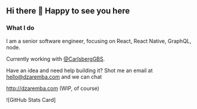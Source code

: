 ## Hi there 👋 Happy to see you here

### What I do
I am a senior software engineer, focusing on React, React Native, GraphQL, node.

Currently working with [@CarlsbergGBS](https://github.com/CarlsbergGBS).

Have an idea and need help building it? Shot me an email at hello@dzaremba.com and we can chat

http://dzaremba.com (WIP, of course)

![GitHub Stats Card]


<!--
**dani-z/dani-z** is a ✨ _special_ ✨ repository because its `README.md` (this file) appears on your GitHub profile.

Here are some ideas to get you started:

- 🔭 I’m currently working on ...
- 🌱 I’m currently learning ...
- 👯 I’m looking to collaborate on ...
- 🤔 I’m looking for help with ...
- 💬 Ask me about React, React Native, anythings Javascript
- 📫 How to reach me: hello@dzaremba.com
- 💬 Favourite quote: "Doing something and getting it wrong is at least ten times more productive than doing nothing"
- 😄 Pronouns: ...
- ⚡ Fun fact: ...
-->
